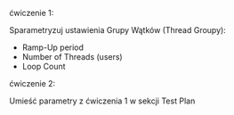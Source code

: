 ćwiczenie 1:

Sparametryzuj ustawienia Grupy Wątków (Thread Groupy):
 - Ramp-Up period
 - Number of Threads (users)
 - Loop Count
 
ćwiczenie 2:

Umieść parametry z ćwiczenia 1 w sekcji Test Plan

